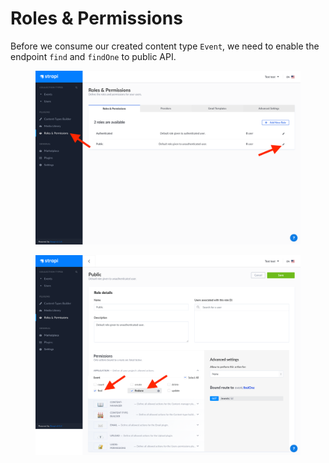 # Roles & Permissions

Before we consume our created content type `Event`, we need to enable the endpoint `find` and `findOne` to public API.

<figure>
  <img src="/img/byot/content-type/14.png"/>
</figure>
<figure>
  <img src="/img/byot/content-type/15.png"/>
</figure>
